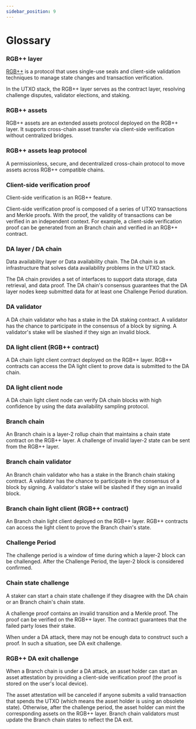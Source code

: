 ```yaml
---
sidebar_position: 9
---
```


# Glossary

### RGB++ layer

[RGB++](https://github.com/ckb-cell/RGBPlusPlus-design/blob/main/docs/light-paper-en.md) is a protocol that uses single-use seals and client-side validation techniques to manage state changes and transaction verification.

In the UTXO stack, the RGB++ layer serves as the contract layer, resolving challenge disputes, validator elections, and staking.

### RGB++ assets

RGB++ assets are an extended assets protocol deployed on the RGB++ layer. It supports cross-chain asset transfer via client-side verification without centralized bridges.

### RGB++ assets leap protocol

A permissionless, secure, and decentralized cross-chain protocol to move assets across RGB++ compatible chains.

### Client-side verification proof

Client-side verification is an RGB++ feature.

Client-side verification proof is composed of a series of UTXO transactions and Merkle proofs. With the proof, the validity of transactions can be verified in an independent context. For example, a client-side verification proof can be generated from an Branch chain and verified in an RGB++ contract.

### DA layer / DA chain

Data availability layer or Data availability chain. The DA chain is an infrastructure that solves data availability problems in the UTXO stack.

The DA chain provides a set of interfaces to support data storage, data retrieval, and data proof. The DA chain's consensus guarantees that the DA layer nodes keep submitted data for at least one Challenge Period duration.

### DA validator

A DA chain validator who has a stake in the DA staking contract. A validator has the chance to participate in the consensus of a block by signing. A validator's stake will be slashed if they sign an invalid block.

### DA light client (RGB++ contract)

A DA chain light client contract deployed on the RGB++ layer. RGB++ contracts can access the DA light client to prove data is submitted to the DA chain.

### DA light client node

A DA chain light client node can verify DA chain blocks with high confidence by using the data availability sampling protocol.

### Branch chain

An Branch chain is a layer-2 rollup chain that maintains a chain state contract on the RGB++ layer. A challenge of invalid layer-2 state can be sent from the RGB++ layer.


### Branch chain validator

An Branch chain validator who has a stake in the Branch chain staking contract. A validator has the chance to participate in the consensus of a block by signing. A validator's stake will be slashed if they sign an invalid block.

### Branch chain light client (RGB++ contract)

An Branch chain light client deployed on the RGB++ layer. RGB++ contracts can access the light client to prove the Branch chain's state.

### Challenge Period

The challenge period is a window of time during which a layer-2 block can be challenged. After the Challenge Period, the layer-2 block is considered confirmed.


### Chain state challenge

A staker can start a chain state challenge if they disagree with the DA chain or an Branch chain's chain state.

A challenge proof contains an invalid transition and a Merkle proof. The proof can be verified on the RGB++ layer. The contract guarantees that the failed party loses their stake.

When under a DA attack, there may not be enough data to construct such a proof. In such a situation, see DA exit challenge.

### RGB++ DA exit challenge

When a Branch chain is under a DA attack, an asset holder can start an asset attestation by providing a client-side verification proof (the proof is stored on the user's local device).

The asset attestation will be canceled if anyone submits a valid transaction that spends the UTXO (which means the asset holder is using an obsolete state). Otherwise, after the challenge period, the asset holder can mint the corresponding assets on the RGB++ layer. Branch chain validators must update the Branch chain states to reflect the DA exit.
